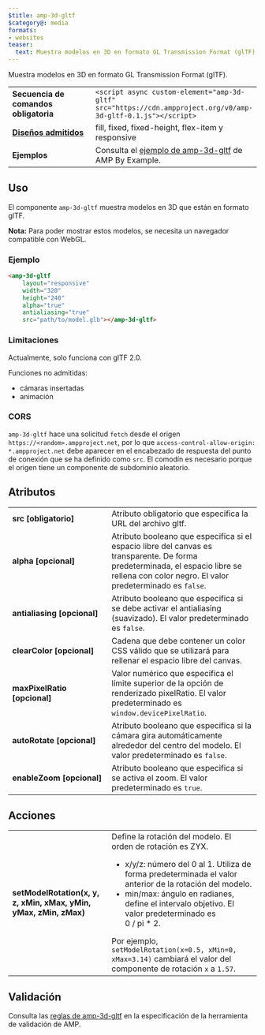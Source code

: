 ```yaml
---
$title: amp-3d-gltf
$category@: media
formats:
- websites
teaser:
  text: Muestra modelos en 3D en formato GL Transmission Format (glTF).
---
```


<!--
Copyright 2018 The AMP HTML Authors. All Rights Reserved.

Licensed under the Apache License, Version 2.0 (the "License");
you may not use this file except in compliance with the License.
You may obtain a copy of the License at

      http://www.apache.org/licenses/LICENSE-2.0

Unless required by applicable law or agreed to in writing, software
distributed under the License is distributed on an "AS-IS" BASIS,
WITHOUT WARRANTIES OR CONDITIONS OF ANY KIND, either express or implied.
See the License for the specific language governing permissions and
limitations under the License.
-->



Muestra modelos en 3D en formato GL Transmission Format (glTF).

<table>
  <tr>
    <td width="40%"><strong>Secuencia de comandos obligatoria</strong></td>
    <td><code>&lt;script async custom-element="amp-3d-gltf" src="https://cdn.ampproject.org/v0/amp-3d-gltf-0.1.js"&gt;&lt;/script&gt;</code></td>
  </tr>
  <tr>
    <td class="col-fourty"><strong><a href="../../../documentation/guides-and-tutorials/develop/style_and_layout/control_layout.md">Diseños admitidos</a></strong></td>
    <td>fill, fixed, fixed-height, flex-item y responsive</td>
  </tr>
  <tr>
    <td><strong>Ejemplos</strong></td>
    <td>Consulta el <a href="https://ampbyexample.com/components/amp-3d-gltf/">ejemplo de amp-3d-gltf</a> de AMP By Example.</td>
  </tr>
</table>

## Uso <a name="usage"></a>

El componente `amp-3d-gltf` muestra modelos en 3D que están en formato glTF.

**Nota:** Para poder mostrar estos modelos, se necesita un navegador compatible con WebGL.

### Ejemplo <a name="example"></a>

```html
<amp-3d-gltf
    layout="responsive"
    width="320"
    height="240"
    alpha="true"
    antialiasing="true"
    src="path/to/model.glb"></amp-3d-gltf>
```

### Limitaciones <a name="limitations"></a>

Actualmente, solo funciona con glTF 2.0.

Funciones no admitidas:

- cámaras insertadas
- animación

### CORS <a name="cors"></a>

`amp-3d-gltf` hace una solicitud `fetch` desde el origen `https://<random>.ampproject.net`, por lo que `access-control-allow-origin: *.ampproject.net` debe aparecer en el encabezado de respuesta del punto de conexión que se ha definido como `src`. El comodín es necesario porque el origen tiene un componente de subdominio aleatorio.

## Atributos <a name="attributes"></a>

<table>
  <tr>
    <td width="40%"><strong>src [obligatorio]</strong></td>
    <td>Atributo obligatorio que especifica la URL del archivo gltf.</td>
  </tr>
  <tr>
    <td width="40%"><strong>alpha [opcional]</strong></td>
    <td>Atributo booleano que especifica si el espacio libre del canvas es transparente. De forma predeterminada, el espacio libre se rellena con color negro.
        El valor predeterminado es <code>false</code>.</td>
    </tr>
    <tr>
      <td width="40%"><strong>antialiasing [opcional]</strong></td>
      <td>Atributo booleano que especifica si se debe activar el antialiasing (suavizado). El valor predeterminado es <code>false</code>.</td>
    </tr>
    <tr>
      <td width="40%"><strong>clearColor [opcional]</strong></td>
      <td>Cadena que debe contener un color CSS válido que se utilizará para rellenar el espacio libre del canvas.</td>
    </tr>
    <tr>
      <td width="40%"><strong>maxPixelRatio [opcional]</strong></td>
      <td>Valor numérico que especifica el límite superior de la opción de renderizado pixelRatio. El valor predeterminado es <code>window.devicePixelRatio</code>.</td>
    </tr>
    <tr>
      <td width="40%"><strong>autoRotate [opcional]</strong></td>
      <td>Atributo booleano que especifica si la cámara gira automáticamente alrededor del centro del modelo. El valor predeterminado es <code>false</code>.</td>
    </tr>
    <tr>
      <td width="40%"><strong>enableZoom [opcional]</strong></td>
      <td>Atributo booleano que especifica si se activa el zoom. El valor predeterminado es <code>true</code>.</td>
    </tr>
  </table>

## Acciones <a name="actions"></a>

<table>
  <tr>
    <td width="40%"><strong>setModelRotation(x, y, z, xMin, xMax, yMin, yMax, zMin, zMax)</strong></td>
    <td>Define la rotación del modelo. El orden de rotación es ZYX.
      <ul>
        <li>x/y/z: número del 0 al 1. Utiliza de forma predeterminada el valor anterior de la rotación del modelo.</li>
        <li>min/max: ángulo en radianes, define el intervalo objetivo. El valor predeterminado es 0 / pi * 2.</li>
      </ul>
      Por ejemplo, <code>setModelRotation(x=0.5, xMin=0, xMax=3.14)</code> cambiará el valor del componente de rotación <code>x</code> a <code>1.57</code>.</td>
    </tr>
  </table>

## Validación <a name="validation"></a>

Consulta las [reglas de amp-3d-gltf](https://github.com/ampproject/amphtml/blob/master/extensions/amp-3d-gltf/validator-amp-3d-gltf.protoascii) en la especificación de la herramienta de validación de AMP.
